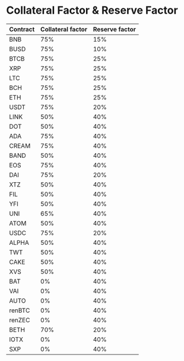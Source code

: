 # Collateral Factor & Reserve Factor

| Contract | Collateral factor | Reserve factor |
| :--- | :--- | :--- |
| BNB | 75% | 15% |
| BUSD | 75% | 10% |
| BTCB | 75% | 25% |
| XRP | 75% | 25% |
| LTC | 75% | 25% |
| BCH | 75% | 25% |
| ETH | 75% | 25% |
| USDT | 75% | 20% |
| LINK | 50% | 40% |
| DOT | 50% | 40% |
| ADA | 75% | 40% |
| CREAM | 75% | 40% |
| BAND | 50% | 40% |
| EOS | 75% | 40% |
| DAI | 75% | 20% |
| XTZ | 50% | 40% |
| FIL | 50% | 40% |
| YFI | 50% | 40% |
| UNI | 65% | 40% |
| ATOM | 50% | 40% |
| USDC | 75% | 20% |
| ALPHA | 50% | 40% |
| TWT | 50% | 40% |
| CAKE | 50% | 40% |
| XVS | 50% | 40% |
| BAT | 0% | 40% |
| VAI | 0% | 40% |
| AUTO | 0% | 40% |
| renBTC | 0% | 40% |
| renZEC | 0% | 40% |
| BETH | 70% | 20% |
| IOTX | 0% | 40% |
| SXP | 0% | 40% |

